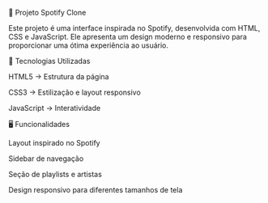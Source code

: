 🎵 Projeto Spotify Clone

Este projeto é uma interface inspirada no Spotify, desenvolvida com HTML, CSS e JavaScript. Ele apresenta um design moderno e responsivo para proporcionar uma ótima experiência ao usuário.

📌 Tecnologias Utilizadas

HTML5 → Estrutura da página

CSS3 → Estilização e layout responsivo

JavaScript → Interatividade

🖥️ Funcionalidades

Layout inspirado no Spotify

Sidebar de navegação

Seção de playlists e artistas

Design responsivo para diferentes tamanhos de tela

